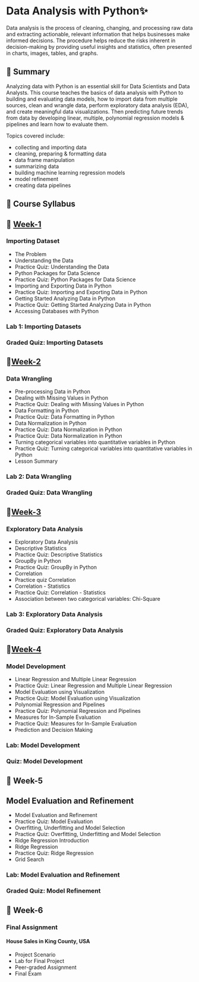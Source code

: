 # Data Analysis with Python✨

Data analysis is the process of cleaning, changing, and processing raw data and extracting actionable, relevant information that helps businesses make informed decisions. The procedure helps reduce the risks inherent in decision-making by providing useful insights and statistics, often presented in charts, images, tables, and graphs.

## 📄 Summary

Analyzing data with Python is an essential skill for Data Scientists and Data Analysts. 
This course teaches the basics of data analysis with Python to building and evaluating data models, how to import data from multiple sources, clean and wrangle data, perform exploratory data analysis (EDA), and create meaningful data visualizations. Then predicting future trends from data by developing linear, multiple, polynomial regression models & pipelines and learn how to evaluate them. 

Topics covered include:  
- collecting and importing data 
- cleaning, preparing & formatting data 
- data frame manipulation 
- summarizing data 
- building machine learning regression models 
- model refinement 
- creating data pipelines


## 📑  Course Syllabus

## 📅 [Week-1](https://github.com/DerartuDagne/IBM-Data-Science-Professional-Certificates/tree/main/07.%20Data%20Analysis%20with%20Python/Week_1_Importing%20Dataset/Week_1_Importing%20Dataset)
### Importing Dataset

- The Problem
- Understanding the Data
- Practice Quiz: Understanding the Data
- Python Packages for Data Science
- Practice Quiz: Python Packages for Data Science
- Importing and Exporting Data in Python
- Practice Quiz: Importing and Exporting Data in Python
- Getting Started Analyzing Data in Python
- Practice Quiz: Getting Started Analyzing Data in Python
- Accessing Databases with Python
### Lab 1: Importing Datasets
### Graded Quiz: Importing Datasets


## 📅[Week-2](https://github.com/DerartuDagne/IBM-Data-Science-Professional-Certificates/tree/main/07.%20Data%20Analysis%20with%20Python/Week_1_Importing%20Dataset/Week_2_Data%20Analysis)
### Data Wrangling
- Pre-processing Data in Python
- Dealing with Missing Values in Python
- Practice Quiz: Dealing with Missing Values in Python
- Data Formatting in Python
- Practice Quiz: Data Formatting in Python
- Data Normalization in Python
- Practice Quiz: Data Normalization in Python
- Practice Quiz: Data Normalization in Python
- Turning categorical variables into quantitative variables in Python
- Practice Quiz: Turning categorical variables into quantitative variables in Python
- Lesson Summary
### Lab 2: Data Wrangling
### Graded Quiz: Data Wrangling
## 📅[Week-3](https://github.com/DerartuDagne/IBM-Data-Science-Professional-Certificates/tree/main/07.%20Data%20Analysis%20with%20Python/Week_1_Importing%20Dataset/Week_3_EDA)
### Exploratory Data Analysis
- Exploratory Data Analysis
- Descriptive Statistics
- Practice Quiz: Descriptive Statistics
- GroupBy in Python
- Practice Quiz: GroupBy in Python
- Correlation
- Practice quiz Correlation
- Correlation - Statistics
- Practice Quiz: Correlation - Statistics
- Association between two categorical variables: Chi-Square
### Lab 3: Exploratory Data Analysis
### Graded Quiz: Exploratory Data Analysis

## 📅[Week-4](https://github.com/DerartuDagne/IBM-Data-Science-Professional-Certificates/tree/main/07.%20Data%20Analysis%20with%20Python/Week_1_Importing%20Dataset/Week_4_Model%20Development)
### Model Development
- Linear Regression and Multiple Linear Regression
- Practice Quiz: Linear Regression and Multiple Linear Regression
- Model Evaluation using Visualization
- Practice Quiz: Model Evaluation using Visualization
- Polynomial Regression and Pipelines
- Practice Quiz: Polynomial Regression and Pipelines
- Measures for In-Sample Evaluation
- Practice Quiz: Measures for In-Sample Evaluation
- Prediction and Decision Making
### Lab: Model Development
### Quiz: Model Development

## 📅 Week-5
## Model Evaluation and Refinement
- Model Evaluation and Refinement
- Practice Quiz: Model Evaluation
- Overfitting, Underfitting and Model Selection
- Practice Quiz: Overfitting, Underfitting and Model Selection
- Ridge Regression Introduction
- Ridge Regression
- Practice Quiz: Ridge Regression
- Grid Search
### Lab: Model Evaluation and Refinement
### Graded Quiz: Model Refinement

## 📅 Week-6
### Final Assignment
#### House Sales in King County, USA
- Project Scenario
- Lab for Final Project
- Peer-graded Assignment
- Final Exam



